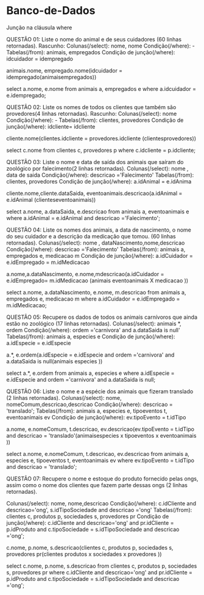 # Banco-de-Dados
Junção na cláusula where 



QUESTÃO 01: Liste o nome do animal e de seus cuidadores (60 linhas retornadas).
Rascunho:
Colunas(/select): nome, nome
Condição(/where): -
Tabelas(/from): animais, empregados
Condição de junção(/where): idcuidador = idempregado

animais.nome, empregado.nome(idcuidador = idempregado(animaisempregados))

select a.nome, e.nome
from animais a, empregados e
where a.idcuidador = e.idempregado;


QUESTÃO 02: Liste os nomes de todos os clientes que também são provedores(4 linhas retornadas).
Rascunho:
Colunas(/select): nome
Condição(/where): -
Tabelas(/from): clientes, provedores
Condição de junção(/where): idcliente= idcliente

cliente.nome(clientes.idcliente = provedores.idcliente (clientesprovedores))

select c.nome
from clientes c, provedores p
where c.idcliente = p.idcliente;

QUESTÃO 03: Liste o nome e data de saída dos animais que saíram do zoológico por falecimento(2 linhas retornadas).
Colunas(/select): nome , data de saida
Condição(/where): descricao ='Falecimento'
Tabelas(/from): clientes, provedores
Condição de junção(/where): a.idAnimal = e.idAnima


cliente.nome,cliente.dataSaida, eventoanimais.descricao(a.idAnimal = e.idAnimal (clienteseventoanimais))


select a.nome, a.dataSaida, e.descricao 
from animais a, eventoanimais e
where a.idAnimal = e.idAnimal and descricao ='Falecimento';




QUESTÃO 04: Liste os nomes dos animais, a data de nascimento, o nome do seu cuidador e a descrição da medicação que tomou. (60 linhas retornadas).
Colunas(/select): nome , dataNascimento,nome,descricao
Condição(/where): descricao ='Falecimento'
Tabelas(/from): animais a, empregados e, medicacao m 
Condição de junção(/where): a.idCuidador = e.idEmpregado = m.idMedicacao

a.nome,a.dataNascimento, e.nome,mdescricao(a.idCuidador = e.idEmpregado= m.idMedicacao (animais eventoanimais X medicacao ))


select a.nome, a.dataNascimento, e.nome, m.descricao
from animais a, empregados e, medicacao m
where a.idCuidador = e.idEmpregado = m.idMedicacao;


QUESTÃO 05: Recupere os dados de todos os animais carnívoros que ainda estão no zoológico (17 linhas retornadas).
Colunas(/select): animais *, ordem
Condição(/where): ordem ='carnivora' and a.dataSaida is null'
Tabelas(/from): animais a, especies e 
Condição de junção(/where): a.idEspecie = e.idEspecie

a.*, e.ordem(a.idEspecie = e.idEspecie and ordem ='carnivora' and a.dataSaida is null(animais especies  ))

select a.*, e.ordem
from animais a, especies e
where a.idEspecie = e.idEspecie and ordem ='carnivora' and a.dataSaida is null;


QUESTÃO 06: Liste o nome e a espécie dos animais que fizeram translado                                                                   (2 linhas retornadas).
Colunas(/select): nome, nomeComum,descricao,descricao
Condição(/where): descricao = 'translado';
Tabelas(/from): animais a, especies e, tipoeventos t, eventoanimais ev
Condição de junção(/where): ev.tipoEvento = t.idTipo

a.nome, e.nomeComum, t.descricao, ev.descricao(ev.tipoEvento = t.idTipo and descricao = 'translado'(animaisespecies x tipoeventos x eventoanimais    ))

select a.nome, e.nomeComum, t.descricao, ev.descricao
from animais a, especies e, tipoeventos t, eventoanimais ev
where ev.tipoEvento = t.idTipo and descricao = 'translado';










QUESTÃO 07: Recupere o nome e estoque do produto fornecido pelas ongs, assim como o nome dos clientes que fazem parte dessas ongs (2 linhas retornadas).

Colunas(/select): nome, nome,descricao
Condição(/where): c.idCliente and descricao='ong', s.idTipoSociedade and descricao ='ong'
Tabelas(/from): clientes c, produtos p, sociedades s, provedores pr
Condição de junção(/where): c.idCliente and descricao='ong' and pr.idCliente = p.idProduto and c.tipoSociedade = s.idTipoSociedade and descricao ='ong';

c.nome, p.nome, s.descricao(clientes c, produtos p, sociedades s, provedores pr(clientes  produtos  x sociedades x provedores  ))

select c.nome, p.nome, s.descricao
from clientes c, produtos p, sociedades s, provedores pr
where c.idCliente and descricao='ong' and pr.idCliente = p.idProduto and c.tipoSociedade = s.idTipoSociedade and descricao ='ong';

